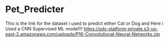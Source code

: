 # Pet_Predicter

This is the link for the dataset i used to predict either Cat or Dog and Here i Used  a CNN Supervised ML model!!!
https://sds-platform-private.s3-us-east-2.amazonaws.com/uploads/P16-Convolutional-Neural-Networks.zip
